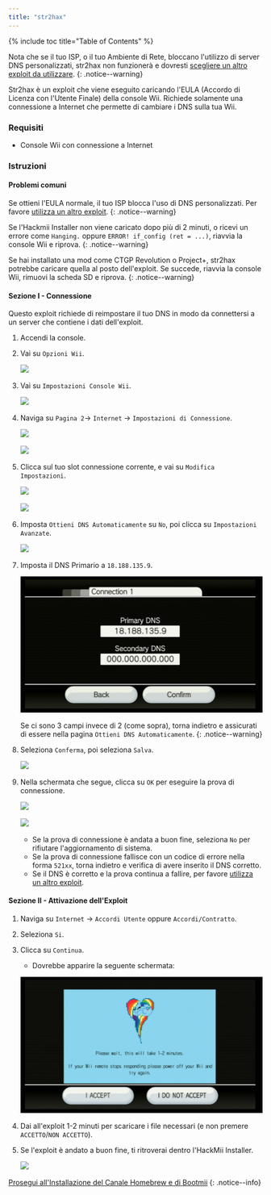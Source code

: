 ```yaml
---
title: "str2hax"
---
```


{% include toc title="Table of Contents" %}

Nota che se il tuo ISP, o il tuo Ambiente di Rete, bloccano l'utilizzo di server DNS personalizzati, str2hax non funzionerà e dovresti [ scegliere un altro exploit da utilizzare](get-started).
{: .notice--warning}

Str2hax è un exploit che viene eseguito caricando l'EULA (Accordo di Licenza con l'Utente Finale) della console Wii. Richiede solamente una connessione a Internet che permette di cambiare i DNS sulla tua Wii.

### Requisiti

* Console Wii con connessione a Internet

### Istruzioni

#### Problemi comuni

Se ottieni l'EULA normale, il tuo ISP blocca l'uso di DNS personalizzati. Per favore [utilizza un altro exploit](get-started).
{: .notice--warning}

Se l'Hackmii Installer non viene caricato dopo più di 2 minuti, o ricevi un errore come `Hanging.` oppure `ERROR! if_config (ret = ...)`, riavvia la console Wii e riprova.
{: .notice--warning}

Se hai installato una mod come CTGP Revolution o Project+, str2hax potrebbe caricare quella al posto dell'exploit. Se succede, riavvia la console Wii, rimuovi la scheda SD e riprova.
{: .notice--warning}

#### Sezione I - Connessione

Questo exploit richiede di reimpostare il tuo DNS in modo da connettersi a un server che contiene i dati dell'exploit.

1. Accendi la console.
1. Vai su `Opzioni Wii`.

    ![](/images/riiconnect24/Internet_1.png)

1. Vai su `Impostazioni Console Wii`.

    ![](/images/riiconnect24/Internet_2.png)

1. Naviga su `Pagina 2`-> `Internet` -> `Impostazioni di Connessione`.

    ![](/images/riiconnect24/Internet_3.png)

    ![](/images/riiconnect24/Internet_4.png)

1. Clicca sul tuo slot connessione corrente, e vai su `Modifica Impostazioni`.

    ![](/images/riiconnect24/Internet_5.png)

    ![](/images/riiconnect24/Internet_6.png)

1. Imposta `Ottieni DNS Automaticamente` su `No`, poi clicca su `Impostazioni Avanzate`.

    ![](/images/riiconnect24/Internet_7.png)

1. Imposta il DNS Primario a `18.188.135.9`.

    ![](/images/exploits/str2hax/dns.png)

    Se ci sono 3 campi invece di 2 (come sopra), torna indietro e assicurati di essere nella pagina `Ottieni DNS Automaticamente`.
    {: .notice--warning}

1. Seleziona `Conferma`, poi seleziona `Salva`.

    ![](/images/riiconnect24/Internet_10.png)

1. Nella schermata che segue, clicca su `OK` per eseguire la prova di connessione.

    ![](/images/riiconnect24/Internet_11.png)

    ![](/images/riiconnect24/Internet_12.png)

    + Se la prova di connessione è andata a buon fine, seleziona `No` per rifiutare l'aggiornamento di sistema.
    + Se la prova di connessione fallisce con un codice di errore nella forma `521xx`, torna indietro e verifica di avere inserito il DNS corretto.
    + Se il DNS è corretto e la prova continua a fallire, per favore [utilizza un altro exploit](get-started).

#### Sezione II - Attivazione dell'Exploit

1. Naviga su `Internet` -> `Accordi Utente` oppure `Accordi/Contratto`.
1. Seleziona `Si`.
1. Clicca su `Continua`.
    + Dovrebbe apparire la seguente schermata:

    ![](/images/exploits/str2hax/EULA.png)

1. Dai all'exploit 1-2 minuti per scaricare i file necessari (e non premere `ACCETTO`/`NON ACCETTO`).
1. Se l'exploit è andato a buon fine, ti ritroverai dentro l'HackMii Installer.

    ![](/images/hackmii/scam.png)

[Prosegui all'Installazione del Canale Homebrew e di Bootmii](hbc)
{: .notice--info}
